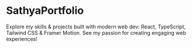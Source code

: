 # SathyaPortfolio
Explore my skills &amp; projects built with modern web dev: React, TypeScript, Tailwind CSS &amp; Framer Motion. See my passion for creating engaging web experiences!
